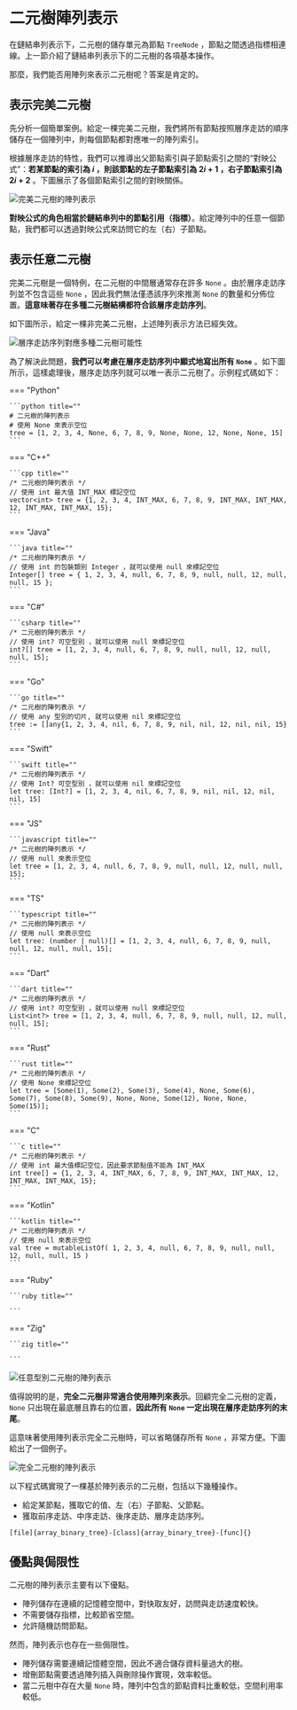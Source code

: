 # 二元樹陣列表示

在鏈結串列表示下，二元樹的儲存單元為節點 `TreeNode` ，節點之間透過指標相連線。上一節介紹了鏈結串列表示下的二元樹的各項基本操作。

那麼，我們能否用陣列來表示二元樹呢？答案是肯定的。

## 表示完美二元樹

先分析一個簡單案例。給定一棵完美二元樹，我們將所有節點按照層序走訪的順序儲存在一個陣列中，則每個節點都對應唯一的陣列索引。

根據層序走訪的特性，我們可以推導出父節點索引與子節點索引之間的“對映公式”：**若某節點的索引為 $i$ ，則該節點的左子節點索引為 $2i + 1$ ，右子節點索引為 $2i + 2$** 。下圖展示了各個節點索引之間的對映關係。

![完美二元樹的陣列表示](array_representation_of_tree.assets/array_representation_binary_tree.png)

**對映公式的角色相當於鏈結串列中的節點引用（指標）**。給定陣列中的任意一個節點，我們都可以透過對映公式來訪問它的左（右）子節點。

## 表示任意二元樹

完美二元樹是一個特例，在二元樹的中間層通常存在許多 `None` 。由於層序走訪序列並不包含這些 `None` ，因此我們無法僅憑該序列來推測 `None` 的數量和分佈位置。**這意味著存在多種二元樹結構都符合該層序走訪序列**。

如下圖所示，給定一棵非完美二元樹，上述陣列表示方法已經失效。

![層序走訪序列對應多種二元樹可能性](array_representation_of_tree.assets/array_representation_without_empty.png)

為了解決此問題，**我們可以考慮在層序走訪序列中顯式地寫出所有 `None`** 。如下圖所示，這樣處理後，層序走訪序列就可以唯一表示二元樹了。示例程式碼如下：

=== "Python"

    ```python title=""
    # 二元樹的陣列表示
    # 使用 None 來表示空位
    tree = [1, 2, 3, 4, None, 6, 7, 8, 9, None, None, 12, None, None, 15]
    ```

=== "C++"

    ```cpp title=""
    /* 二元樹的陣列表示 */
    // 使用 int 最大值 INT_MAX 標記空位
    vector<int> tree = {1, 2, 3, 4, INT_MAX, 6, 7, 8, 9, INT_MAX, INT_MAX, 12, INT_MAX, INT_MAX, 15};
    ```

=== "Java"

    ```java title=""
    /* 二元樹的陣列表示 */
    // 使用 int 的包裝類別 Integer ，就可以使用 null 來標記空位
    Integer[] tree = { 1, 2, 3, 4, null, 6, 7, 8, 9, null, null, 12, null, null, 15 };
    ```

=== "C#"

    ```csharp title=""
    /* 二元樹的陣列表示 */
    // 使用 int? 可空型別 ，就可以使用 null 來標記空位
    int?[] tree = [1, 2, 3, 4, null, 6, 7, 8, 9, null, null, 12, null, null, 15];
    ```

=== "Go"

    ```go title=""
    /* 二元樹的陣列表示 */
    // 使用 any 型別的切片, 就可以使用 nil 來標記空位
    tree := []any{1, 2, 3, 4, nil, 6, 7, 8, 9, nil, nil, 12, nil, nil, 15}
    ```

=== "Swift"

    ```swift title=""
    /* 二元樹的陣列表示 */
    // 使用 Int? 可空型別 ，就可以使用 nil 來標記空位
    let tree: [Int?] = [1, 2, 3, 4, nil, 6, 7, 8, 9, nil, nil, 12, nil, nil, 15]
    ```

=== "JS"

    ```javascript title=""
    /* 二元樹的陣列表示 */
    // 使用 null 來表示空位
    let tree = [1, 2, 3, 4, null, 6, 7, 8, 9, null, null, 12, null, null, 15];
    ```

=== "TS"

    ```typescript title=""
    /* 二元樹的陣列表示 */
    // 使用 null 來表示空位
    let tree: (number | null)[] = [1, 2, 3, 4, null, 6, 7, 8, 9, null, null, 12, null, null, 15];
    ```

=== "Dart"

    ```dart title=""
    /* 二元樹的陣列表示 */
    // 使用 int? 可空型別 ，就可以使用 null 來標記空位
    List<int?> tree = [1, 2, 3, 4, null, 6, 7, 8, 9, null, null, 12, null, null, 15];
    ```

=== "Rust"

    ```rust title=""
    /* 二元樹的陣列表示 */
    // 使用 None 來標記空位
    let tree = [Some(1), Some(2), Some(3), Some(4), None, Some(6), Some(7), Some(8), Some(9), None, None, Some(12), None, None, Some(15)];
    ```

=== "C"

    ```c title=""
    /* 二元樹的陣列表示 */
    // 使用 int 最大值標記空位，因此要求節點值不能為 INT_MAX
    int tree[] = {1, 2, 3, 4, INT_MAX, 6, 7, 8, 9, INT_MAX, INT_MAX, 12, INT_MAX, INT_MAX, 15};
    ```

=== "Kotlin"

    ```kotlin title=""
    /* 二元樹的陣列表示 */
    // 使用 null 來表示空位
    val tree = mutableListOf( 1, 2, 3, 4, null, 6, 7, 8, 9, null, null, 12, null, null, 15 )
    ```

=== "Ruby"

    ```ruby title=""

    ```

=== "Zig"

    ```zig title=""

    ```

![任意型別二元樹的陣列表示](array_representation_of_tree.assets/array_representation_with_empty.png)

值得說明的是，**完全二元樹非常適合使用陣列來表示**。回顧完全二元樹的定義，`None` 只出現在最底層且靠右的位置，**因此所有 `None` 一定出現在層序走訪序列的末尾**。

這意味著使用陣列表示完全二元樹時，可以省略儲存所有 `None` ，非常方便。下圖給出了一個例子。

![完全二元樹的陣列表示](array_representation_of_tree.assets/array_representation_complete_binary_tree.png)

以下程式碼實現了一棵基於陣列表示的二元樹，包括以下幾種操作。

- 給定某節點，獲取它的值、左（右）子節點、父節點。
- 獲取前序走訪、中序走訪、後序走訪、層序走訪序列。

```src
[file]{array_binary_tree}-[class]{array_binary_tree}-[func]{}
```

## 優點與侷限性

二元樹的陣列表示主要有以下優點。

- 陣列儲存在連續的記憶體空間中，對快取友好，訪問與走訪速度較快。
- 不需要儲存指標，比較節省空間。
- 允許隨機訪問節點。

然而，陣列表示也存在一些侷限性。

- 陣列儲存需要連續記憶體空間，因此不適合儲存資料量過大的樹。
- 增刪節點需要透過陣列插入與刪除操作實現，效率較低。
- 當二元樹中存在大量 `None` 時，陣列中包含的節點資料比重較低，空間利用率較低。

